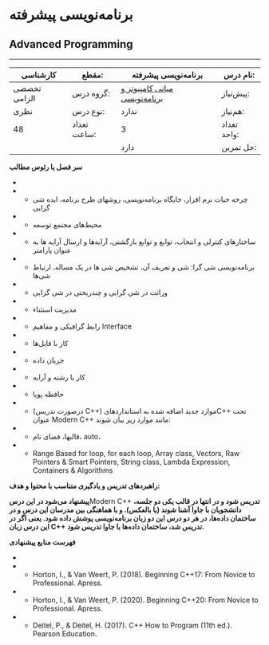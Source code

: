 # برنامه‌نویسی پیشرفته
## Advanced Programming
_______________________________________________________________________________
| کارشناسی     | مقطع:       | برنامه‌نویسی پیشرفته                                                             | نام درس:    |
| ------------ | ----------- | -------------------------------------------------------------------------------- | ----------- |
| تخصصی الزامی | گروه درس:   | [مبانی کامپیوتر و برنامه‌نویسی](../base/Fundamentals-of-Computer-Programming.md) | پیش‌نیاز:   |
| نظری         | نوع درس:    | ندارد                                                                            | هم‌نیاز:    |
| 48           | تعداد ساعت: | 3                                                                                | تعداد واحد: |
|              |             |  دارد                                                                            | حل تمرین:   |

**سر فصل یا رئوس مطالب**

-

- - چرخه حیات نرم افزار، جایگاه برنامه‌نویسی، روشهای طرح برنامه، ایده شی گرایی

- - محیط‌های مجتمع توسعه

- - ساختارهای کنترلی و انتخاب، توابع و توابع بازگشتی، آرایه‌ها و ارسال آرایه ها به عنوان پارامتر

- - برنامه‌نویسی شی گرا: شی و تعریف آن، تشخیص شی ها در یک مساله، ارتباط شی‌ها

- - وراثت در شی گرایی و چندریختی در شی گرایی

- - مدیریت استثناء

- - رابط گرافیکی و مفاهیم Interface

- - کار با فایل‌ها

- - جریان داده

- - کار با رشته و آرایه

- - حافظه پویا

- - (درصورت تدریس C++) موارد جدید اضافه شده به استانداردهایC++ تحت عنوان Modern C++ مانند موارد زیر بیان شوند:

- - قالبها، فضای نام، auto، 

- - Range Based for loop, for each loop, Array class, Vectors, Raw Pointers & Smart Pointers, String class, Lambda Expression, Containers & Algorithms

**راهبردهای تدریس و یادگیری متناسب با محتوا و هدف:**

**پیشنهاد می‌شود در این درس**Modern C++ **تدریس شود و در انتها در قالب یکی دو جلسه، دانشجویان با جاوا آشنا شوند (یا بالعکس). و با هماهنگی بین مدرسان این درس و در ساختمان داده‌ها، در هر دو درس این دو زبان برنامه‌نویسی پوشش داده شود. یعنی اگر در این درس زبان C++ تدریس شد،  ساختمان داده‌ها با جاوا تدریس شود.**

**فهرست منابع پیشنهادی**

-

- - Horton, I., & Van Weert, P. (2018). Beginning C++17: From Novice to Professional. Apress.

- - Horton, I., & Van Weert, P. (2020). Beginning C++20: From Novice to Professional. Apress.

- - Deitel, P., & Deitel, H. (2017). C++ How to Program (11th ed.). Pearson Education.
